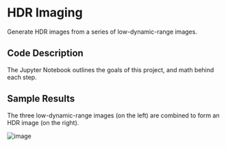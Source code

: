 # HDR Imaging
Generate HDR images from a series of low-dynamic-range images.

## Code Description

The Jupyter Notebook outlines the goals of this project, and math behind each step.

## Sample Results

The three low-dynamic-range images (on the left) are combined to form an HDR image (on the right).

![image](https://github.com/NoahJCH/HDR_Imaging/assets/39281209/880fcc3a-7f84-4d41-ab26-80f968e03dfc)

